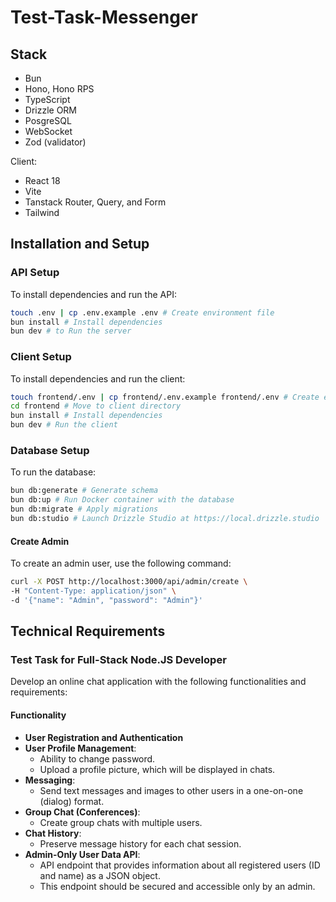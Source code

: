 # Test-Task-Messenger

## Stack

- Bun
- Hono, Hono RPS
- TypeScript
- Drizzle ORM
- PosgreSQL
- WebSocket
- Zod (validator)

Client:
- React 18
- Vite
- Tanstack Router, Query, and Form
- Tailwind

##  Installation and Setup
### API Setup
To install dependencies and run the API:

```bash
touch .env | cp .env.example .env # Create environment file
bun install # Install dependencies
bun dev # to Run the server
```

### Client Setup
To install dependencies and run the client:

```bash
touch frontend/.env | cp frontend/.env.example frontend/.env # Create environment file
cd frontend # Move to client directory
bun install # Install dependencies
bun dev # Run the client
```

### Database Setup
To run the database:

```bash
bun db:generate # Generate schema
bun db:up # Run Docker container with the database
bun db:migrate # Apply migrations
bun db:studio # Launch Drizzle Studio at https://local.drizzle.studio
```

#### Create Admin
To create an admin user, use the following command:
```bash
curl -X POST http://localhost:3000/api/admin/create \
-H "Content-Type: application/json" \
-d '{"name": "Admin", "password": "Admin"}'
```

## Technical Requirements

### Test Task for Full-Stack Node.JS Developer

Develop an online chat application with the following functionalities and requirements:

#### Functionality

- **User Registration and Authentication**
- **User Profile Management**:
  - Ability to change password.
  - Upload a profile picture, which will be displayed in chats.
- **Messaging**:
  - Send text messages and images to other users in a one-on-one (dialog) format.
- **Group Chat (Conferences)**:
  - Create group chats with multiple users.
- **Chat History**:
  - Preserve message history for each chat session.
- **Admin-Only User Data API**:
  - API endpoint that provides information about all registered users (ID and name) as a JSON object.
  - This endpoint should be secured and accessible only by an admin.